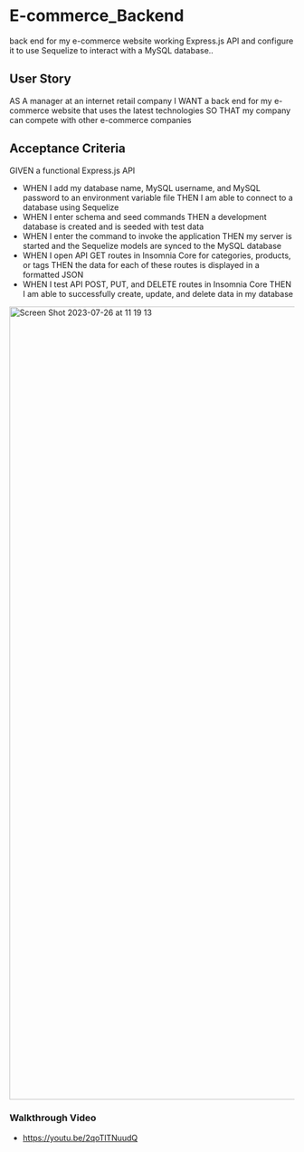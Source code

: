 # E-commerce_Backend
 back end for my e-commerce website working Express.js API and configure it to use Sequelize to interact with a MySQL database..

## User Story
AS A manager at an internet retail company
I WANT a back end for my e-commerce website that uses the latest technologies
SO THAT my company can compete with other e-commerce companies

## Acceptance Criteria
GIVEN a functional Express.js API
- WHEN I add my database name, MySQL username, and MySQL password to an environment variable file
THEN I am able to connect to a database using Sequelize
- WHEN I enter schema and seed commands
THEN a development database is created and is seeded with test data
- WHEN I enter the command to invoke the application
THEN my server is started and the Sequelize models are synced to the MySQL database
- WHEN I open API GET routes in Insomnia Core for categories, products, or tags
THEN the data for each of these routes is displayed in a formatted JSON
- WHEN I test API POST, PUT, and DELETE routes in Insomnia Core
THEN I am able to successfully create, update, and delete data in my database



<img width="1401" alt="Screen Shot 2023-07-26 at 11 19 13" src="https://github.com/mondragonSaiz/E-commerce_Backend/assets/71055501/eb3834a9-ce8e-4156-a9fc-15889255aaff">

### Walkthrough Video
- https://youtu.be/2qoTlTNuudQ
  
